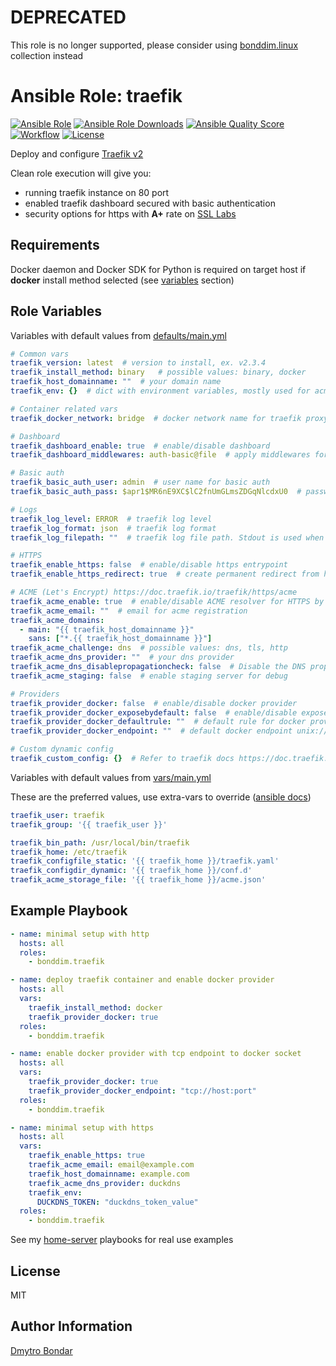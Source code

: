 # DEPRECATED

This role is no longer supported, please consider using [bonddim.linux](https://galaxy.ansible.com/bonddim/linux) collection instead

# Ansible Role: traefik

[![Ansible Role](https://img.shields.io/ansible/role/51648?label=galaxy&logo=ansible)](https://galaxy.ansible.com/bonddim/traefik)
[![Ansible Role Downloads](https://img.shields.io/ansible/role/d/51648?logo=ansible)](https://galaxy.ansible.com/bonddim/traefik)
[![Ansible Quality Score](https://img.shields.io/ansible/quality/51648?logo=ansible)](https://galaxy.ansible.com/bonddim/traefik)
[![Workflow](https://img.shields.io/github/workflow/status/bonddim/ansible-role-traefik/Molecule?logo=github)](https://github.com/bonddim/ansible-role-traefik/actions)
[![License](https://img.shields.io/github/license/bonddim/ansible-role-traefik)](https://github.com/bonddim/ansible-role-traefik/blob/main/LICENSE)


Deploy and configure [Traefik v2](https://doc.traefik.io/traefik/)

Clean role execution will give you:
  - running traefik instance on 80 port
  - enabled traefik dashboard secured with basic authentication
  - security options for https with **A+** rate on [SSL Labs](https://www.ssllabs.com/ssltest/analyze.htm)

## Requirements
Docker daemon and Docker SDK for Python is required on target host if **docker** install method selected (see [variables](#role-variables) section)

## Role Variables
Variables with default values from [defaults/main.yml](https://github.com/bonddim/ansible-role-traefik/blob/main/defaults/main.yml)
```yaml
# Common vars
traefik_version: latest  # version to install, ex. v2.3.4
traefik_install_method: binary   # possible values: binary, docker
traefik_host_domainname: ""  # your domain name
traefik_env: {}  # dict with environment variables, mostly used for acme dns provider settings

# Container related vars
traefik_docker_network: bridge  # docker network name for traefik proxy

# Dashboard
traefik_dashboard_enable: true  # enable/disable dashboard
traefik_dashboard_middlewares: auth-basic@file  # apply middlewares for dashboard

# Basic auth
traefik_basic_auth_user: admin  # user name for basic auth
traefik_basic_auth_pass: $apr1$MR6nE9XC$lC2fnUmGLmsZDGqNlcdxU0  # password for basic auth generated with htpasswd (admin)

# Logs
traefik_log_level: ERROR  # traefik log level
traefik_log_format: json  # traefik log format
traefik_log_filepath: ""  # traefik log file path. Stdout is used when omitted or empty

# HTTPS
traefik_enable_https: false  # enable/disable https entrypoint
traefik_enable_https_redirect: true  # create permanent redirect from http to https

# ACME (Let's Encrypt) https://doc.traefik.io/traefik/https/acme
traefik_acme_enable: true  # enable/disable ACME resolver for HTTPS by default
traefik_acme_email: ""  # email for acme registration
traefik_acme_domains:
  - main: "{{ traefik_host_domainname }}"
    sans: ["*.{{ traefik_host_domainname }}"]
traefik_acme_challenge: dns  # possible values: dns, tls, http
traefik_acme_dns_provider: ""  # your dns provider
traefik_acme_dns_disablepropagationcheck: false  # Disable the DNS propagation checks before notifying ACME that the DNS challenge is ready. [not recommended]. When set to true it helps to get certs with dnsChallenge on gcloud and duckdns.org
traefik_acme_staging: false  # enable staging server for debug

# Providers
traefik_provider_docker: false  # enable/disable docker provider
traefik_provider_docker_exposebydefault: false  # enable/disable expose by default
traefik_provider_docker_defaultrule: ""  # default rule for docker provider
traefik_provider_docker_endpoint: ""  # default docker endpoint unix:///var/run/docker.sock

# Custom dynamic config
traefik_custom_config: {}  # Refer to traefik docs https://doc.traefik.io/traefik/reference/dynamic-configuration/file
```
Variables with default values from [vars/main.yml](https://github.com/bonddim/ansible-role-traefik/blob/main/vars/main.yml)

These are the preferred values, use extra-vars to override ([ansible docs](https://docs.ansible.com/ansible/latest/user_guide/playbooks_variables.html#variable-precedence-where-should-i-put-a-variable))
```yaml
traefik_user: traefik
traefik_group: '{{ traefik_user }}'

traefik_bin_path: /usr/local/bin/traefik
traefik_home: /etc/traefik
traefik_configfile_static: '{{ traefik_home }}/traefik.yaml'
traefik_configdir_dynamic: '{{ traefik_home }}/conf.d'
traefik_acme_storage_file: '{{ traefik_home }}/acme.json'
```

## Example Playbook
```yaml
- name: minimal setup with http
  hosts: all
  roles:
    - bonddim.traefik

- name: deploy traefik container and enable docker provider
  hosts: all
  vars:
    traefik_install_method: docker
    traefik_provider_docker: true
  roles:
    - bonddim.traefik

- name: enable docker provider with tcp endpoint to docker socket
  hosts: all
  vars:
    traefik_provider_docker: true
    traefik_provider_docker_endpoint: "tcp://host:port"
  roles:
    - bonddim.traefik

- name: minimal setup with https
  hosts: all
  vars:
    traefik_enable_https: true
    traefik_acme_email: email@example.com
    traefik_host_domainname: example.com
    traefik_acme_dns_provider: duckdns
    traefik_env:
      DUCKDNS_TOKEN: "duckdns_token_value"
  roles:
    - bonddim.traefik
```
See my [home-server](https://github.com/bonddim/home-server) playbooks for real use examples

## License
MIT

## Author Information
[Dmytro Bondar](https://github.com/bonddim)
